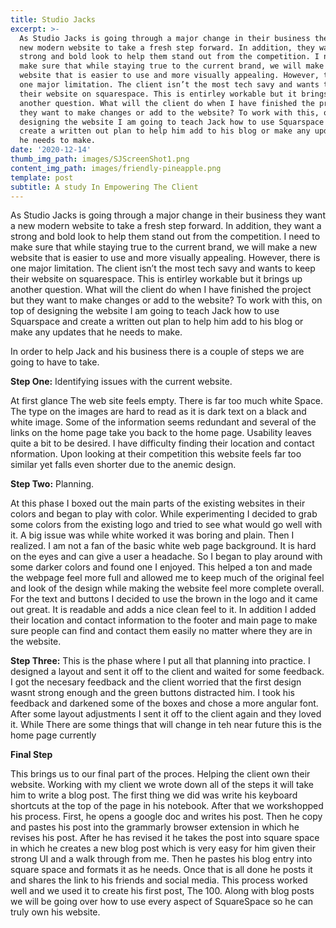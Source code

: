 ```yaml
---
title: Studio Jacks
excerpt: >-
  As Studio Jacks is going through a major change in their business they want a
  new modern website to take a fresh step forward. In addition, they want a
  strong and bold look to help them stand out from the competition. I need to
  make sure that while staying true to the current brand, we will make a new
  website that is easier to use and more visually appealing. However, there is
  one major limitation. The client isn’t the most tech savy and wants to keep
  their website on squarespace. This is entirley workable but it brings up
  another question. What will the client do when I have finished the project but
  they want to make changes or add to the website? To work with this, on top of
  designing the website I am going to teach Jack how to use Squarspace and
  create a written out plan to help him add to his blog or make any updates that
  he needs to make.
date: '2020-12-14'
thumb_img_path: images/SJScreenShot1.png
content_img_path: images/friendly-pineapple.png
template: post
subtitle: A study In Empowering The Client
---
```


As Studio Jacks is going through a major change in their business they want a new modern website to take a fresh step forward. In addition, they want a strong and bold look to help them stand out from the competition. I need to make sure that while staying true to the current brand, we will make a new website that is easier to use and more visually appealing.
However, there is one major limitation. The client isn’t the most tech savy and wants to keep their website on squarespace. This is entirley workable but it brings up another question. What will the client do when I have finished the project but they want to make changes or add to the website? To work with this, on top of designing the website I am going to teach Jack how to use Squarspace and create a written out plan to help him add to his blog or make any updates that he needs to make.

In order to help Jack and his business there is a couple of steps we are going to have to take.

**Step One:** Identifying issues with the current website.

At first glance The web site feels empty. There is far too much white Space. The type on the images are hard to read as it is dark text on a black and white image. Some of the information seems redundant and several of the links on the home page take you back to the home page. Usability leaves quite a bit to be desired. I have difficulty finding their  location and contact nformation. Upon looking at their competition this website feels far too similar yet falls even shorter due to the anemic design.

**Step Two:** Planning.

At this phase I boxed out the main parts of the existing websites in their colors and began to play with color. While experimenting I decided to grab some colors from the existing logo and tried to see what would go well with it. A big issue was while white worked it was boring and plain. Then I realized. I am not a fan of the basic white web page background. It is hard on the eyes and can give a user a headache. So I began to play around with some darker colors and found one I enjoyed. This helped a ton and made the webpage feel more full and allowed me to keep much of the original feel and look of the design while making the website feel more complete overall. For the text and buttons I decided to use the brown in the logo and it came out great. It is readable and adds a nice clean feel to it. In addition I added their location and contact information to the footer and main page to make sure people can find and contact them easily no matter where they are in the website.

**Step Three:**
This is the phase where I put all that planning into practice. I designed a layout and sent it off to the client and waited for some feedback. I got the necesary feedback and the client worried that the first design wasnt strong enough and the green buttons distracted him. I took his feedback and darkened some of the boxes and chose a more angular font. After some layout adjustments I sent it off to the client again and they loved it. While There are some things that will change in teh near future this is the home page currently

**Final Step**

This brings us to our final part of the proces. Helping the client own their website. Working with my client we wrote down all of the steps it will take him to write a blog post. The first thing we did was write his keyboard shortcuts at the top of the page in his notebook. After that we workshopped his process. First, he opens a google doc and writes his post. Then he copy and pastes his post into the grammarly browser extension in which he revises his post. After he has revised it he takes the post into square space in which he creates a new blog post which is very easy for him given their strong UI and a walk through from me. Then he pastes his blog entry into square space and formats it as he needs. Once that is all done he posts it and shares the link to his friends and social media. This process worked well and we used it to create his first post, The 100. Along with blog posts we will be going over how to use every aspect of SquareSpace so he can truly own his website.
